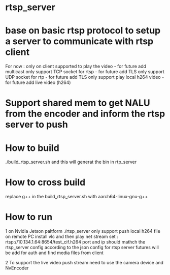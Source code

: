 # rtsp_server

# base on basic rtsp protocol to setup a server to communicate with rtsp client
  For now : 
	only on client supported to play the video - for future add multicast 
	only support TCP socket for rtsp   - for future add TLS 
	only support UDP socket for rtp    - for future add TLS
	only support play local h264 video - for future add live video (h264)
  
# Support shared mem to get NALU from the encoder and inform the rtsp server to push
  
# How to build
  ./build_rtsp_server.sh and this will generat the bin in rtp_server

# How to cross build
  replace g++ in the build_rtsp_server.sh with aarch64-linux-gnu-g++

# How to run 
  1 on Nvidia Jetson paltform ./rtsp_server only support push local h264 file 
  on remote PC install vlc and then play net stream set : rtsp://10.134.1.64:8654/test_cif.h264
  port and ip should mathch the rtsp_server config according to the json config
  for rtsp server futures will be add for auth and find media files from client
  
  2 To support the live video push stream need to use the camera device and NvEncoder 

  
